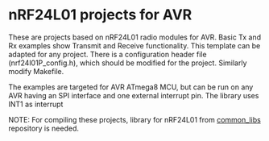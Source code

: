 # nRF24L01 projects for AVR
These are projects based on nRF24L01 radio modules for AVR. Basic Tx and Rx examples show Transmit and Receive functionality. This template can be adapted for any project. There is a configuration header file (nrf24l01P_config.h), which should be modified for the project. Similarly modify Makefile.


The examples are targeted for AVR ATmega8 MCU, but can be run on any AVR having an SPI interface and one external interrupt pin. The library uses INT1 as interrupt


NOTE:
For compiling these projects, library for nRF24L01 from [common_libs](https://github.com/visakhanc/common_libs) repository is needed. 
